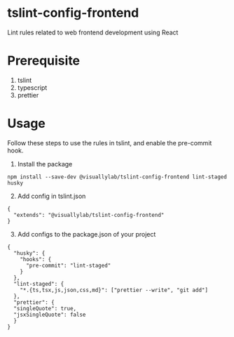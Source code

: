 # tslint-config-frontend
Lint rules related to web frontend development using React

# Prerequisite
1. tslint
2. typescript
3. prettier

# Usage
Follow these steps to use the rules in tslint, and enable the pre-commit hook.
1. Install the package
```
npm install --save-dev @visuallylab/tslint-config-frontend lint-staged husky
```
2. Add config in tslint.json
```
{
  "extends": "@visuallylab/tslint-config-frontend"
}
```
3. Add configs to the package.json of your project
```
{
  "husky": {
    "hooks": {
      "pre-commit": "lint-staged"
    }
  },
  "lint-staged": {
    "*.{ts,tsx,js,json,css,md}": ["prettier --write", "git add"]
  },
  "prettier": {
  "singleQuote": true,
  "jsxSingleQuote": false
  }
}
``` 